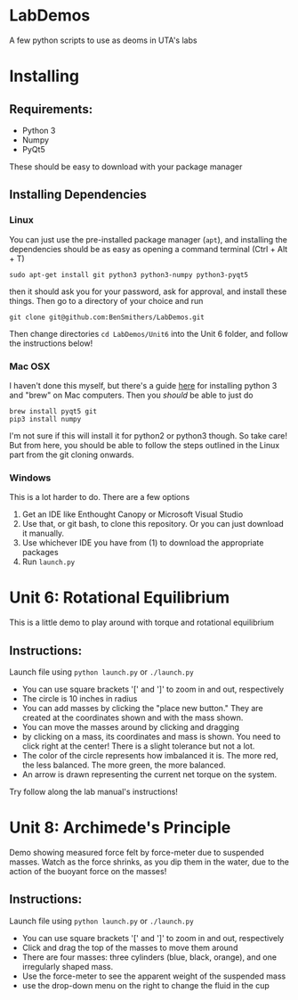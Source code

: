 # LabDemos
A few python scripts to use as deoms in UTA's labs

# Installing 

## Requirements:
 - Python 3
 - Numpy 
 - PyQt5 

These should be easy to download with your package manager 

## Installing Dependencies

### Linux 

You can just use the pre-installed package manager (`apt`), and installing the dependencies should be as easy as opening a command terminal (Ctrl + Alt + T)
```
sudo apt-get install git python3 python3-numpy python3-pyqt5 
```
then it should ask you for your password, ask for approval, and install these things. Then go to a directory of your choice and run 
```
git clone git@github.com:BenSmithers/LabDemos.git
```
Then change directories `cd LabDemos/Unit6` into the Unit 6 folder, and follow the instructions below! 

### Mac OSX 

I haven't done this myself, but there's a guide [here](https://docs.python-guide.org/starting/install3/osx/) for installing python 3 and "brew" on Mac computers. Then you _should_ be able to just do
```
brew install pyqt5 git
pip3 install numpy 
```
I'm not sure if this will install it for python2 or python3 though. So take care! But from here, you should be able to follow the steps outlined in the Linux part from the git cloning onwards.

### Windows

This is a lot harder to do. There are a few options
1. Get an IDE like Enthought Canopy or Microsoft Visual Studio
2. Use that, or git bash, to clone this repository. Or you can just download it manually. 
3. Use whichever IDE you have from (1) to download the appropriate packages
4. Run `launch.py`

# Unit 6: Rotational Equilibrium 

This is a little demo to play around with torque and rotational equilibrium

## Instructions: 

Launch file using `python launch.py` or `./launch.py`

 - You can use square brackets '[' and ']' to zoom in and out, respectively 
 - The circle is 10 inches in radius
 - You can add masses by clicking the "place new button." They are created at the coordinates shown and with the mass shown. 
 - You can move the masses around by clicking and dragging
 - by clicking on a mass, its coordinates and mass is shown. You need to click right at the center! There is a slight tolerance but not a lot. 
 - The color of the circle represents how imbalanced it is. The more red, the less balanced. The more green, the more balanced. 
 - An arrow is drawn representing the current net torque on the system. 

Try follow along the lab manual's instructions! 

# Unit 8: Archimede's Principle

Demo showing measured force felt by force-meter due to suspended masses. Watch as the force shrinks, as you dip them in the water, due to the action of the buoyant force on the masses! 

## Instructions: 

Launch file using `python launch.py` or `./launch.py`

 - You can use square brackets '[' and ']' to zoom in and out, respectively 
 - Click and drag the top of the masses to move them around 
 - There are four masses: three cylinders (blue, black, orange), and one irregularly shaped mass. 
 - Use the force-meter to see the apparent weight of the suspended mass
 - use the drop-down menu on the right to change the fluid in the cup